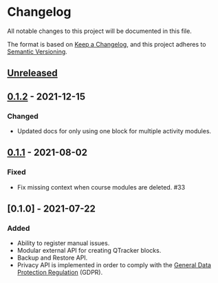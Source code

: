 # Changelog
All notable changes to this project will be documented in this file.

The format is based on [Keep a Changelog](https://keepachangelog.com/en/1.0.0/),
and this project adheres to [Semantic Versioning](https://semver.org).

## [Unreleased]

## [0.1.2] - 2021-12-15
### Changed
- Updated docs for only using one block for multiple activity modules.

## [0.1.1] - 2021-08-02
### Fixed
- Fix missing context when course modules are deleted. #33

## [0.1.0] - 2021-07-22
### Added
- Ability to register manual issues.
- Modular external API for creating QTracker blocks.
- Backup and Restore API.
- Privacy API is implemented in order to comply with the [General Data Protection Regulation](https://en.wikipedia.org/wiki/General_Data_Protection_Regulation) (GDPR).

[Unreleased]: https://github.com/KQMATH/moodle-local_qtracker/compare/v0.1.2...HEAD
[0.1.2]: https://github.com/KQMATH/moodle-local_qtracker/compare/v0.1.1...v0.1.2
[0.1.1]: https://github.com/KQMATH/moodle-local_qtracker/compare/v0.1.0...v0.1.1

